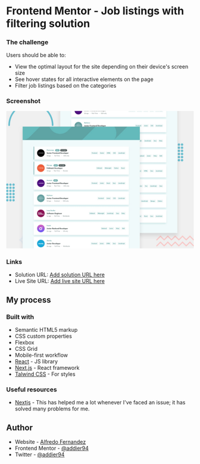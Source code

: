 # Frontend Mentor - Job listings with filtering solution

### The challenge

Users should be able to:

- View the optimal layout for the site depending on their device's screen size
- See hover states for all interactive elements on the page
- Filter job listings based on the categories

### Screenshot

![Preview Image](/public/desktop-preview.jpg)

### Links

- Solution URL: [Add solution URL here](https://your-solution-url.com)
- Live Site URL: [Add live site URL here](https://your-live-site-url.com)

## My process

### Built with

- Semantic HTML5 markup
- CSS custom properties
- Flexbox
- CSS Grid
- Mobile-first workflow
- [React](https://reactjs.org/) - JS library
- [Next.js](https://nextjs.org/) - React framework
- [Talwind CSS](https://tailwindcss.com/) - For styles

### Useful resources

- [Nextjs](https://nextjs.org/) - This has helped me a lot whenever I've faced an issue; it has solved many problems for me.

## Author

- Website - [Alfredo Fernandez](https://fernandezalfredo.com/)
- Frontend Mentor - [@addier94](https://www.frontendmentor.io/profile/addier94)
- Twitter - [@addier94](https://www.twitter.com/addier94)
